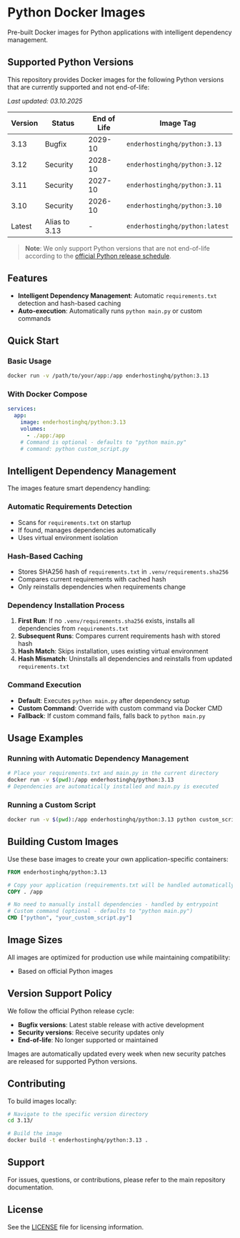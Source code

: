 # Python Docker Images

Pre-built Docker images for Python applications with intelligent dependency management.

## Supported Python Versions

This repository provides Docker images for the following Python versions that are currently supported and not end-of-life:

*Last updated: 03.10.2025*

| Version | Status | End of Life | Image Tag |
|---------|--------|-------------|-----------|
| 3.13 | Bugfix | 2029-10 | `enderhostinghq/python:3.13` |
| 3.12 | Security | 2028-10 | `enderhostinghq/python:3.12` |
| 3.11 | Security | 2027-10 | `enderhostinghq/python:3.11` |
| 3.10 | Security | 2026-10 | `enderhostinghq/python:3.10` |
| Latest | Alias to 3.13 | - | `enderhostinghq/python:latest` |

> **Note**: We only support Python versions that are not end-of-life according to the [official Python release schedule](https://devguide.python.org/versions/).

## Features

- **Intelligent Dependency Management**: Automatic `requirements.txt` detection and hash-based caching
- **Auto-execution**: Automatically runs `python main.py` or custom commands

## Quick Start

### Basic Usage

```bash
docker run -v /path/to/your/app:/app enderhostinghq/python:3.13
```

### With Docker Compose

```yaml
services:
  app:
    image: enderhostinghq/python:3.13
    volumes:
      - ./app:/app
    # Command is optional - defaults to "python main.py"
    # command: python custom_script.py
```

## Intelligent Dependency Management

The images feature smart dependency handling:

### Automatic Requirements Detection
- Scans for `requirements.txt` on startup
- If found, manages dependencies automatically
- Uses virtual environment isolation

### Hash-Based Caching
- Stores SHA256 hash of `requirements.txt` in `.venv/requirements.sha256`
- Compares current requirements with cached hash
- Only reinstalls dependencies when requirements change

### Dependency Installation Process
1. **First Run**: If no `.venv/requirements.sha256` exists, installs all dependencies from `requirements.txt`
2. **Subsequent Runs**: Compares current requirements hash with stored hash
3. **Hash Match**: Skips installation, uses existing virtual environment
4. **Hash Mismatch**: Uninstalls all dependencies and reinstalls from updated `requirements.txt`

### Command Execution
- **Default**: Executes `python main.py` after dependency setup
- **Custom Command**: Override with custom command via Docker CMD
- **Fallback**: If custom command fails, falls back to `python main.py`

## Usage Examples

### Running with Automatic Dependency Management

```bash
# Place your requirements.txt and main.py in the current directory
docker run -v $(pwd):/app enderhostinghq/python:3.13
# Dependencies are automatically installed and main.py is executed
```

### Running a Custom Script

```bash
docker run -v $(pwd):/app enderhostinghq/python:3.13 python custom_script.py
```

## Building Custom Images

Use these base images to create your own application-specific containers:

```dockerfile
FROM enderhostinghq/python:3.13

# Copy your application (requirements.txt will be handled automatically)
COPY . /app

# No need to manually install dependencies - handled by entrypoint
# Custom command (optional - defaults to "python main.py")
CMD ["python", "your_custom_script.py"]
```

## Image Sizes

All images are optimized for production use while maintaining compatibility:

- Based on official Python images

## Version Support Policy

We follow the official Python release cycle:

- **Bugfix versions**: Latest stable release with active development
- **Security versions**: Receive security updates only
- **End-of-life**: No longer supported or maintained

Images are automatically updated every week when new security patches are released for supported Python versions.

## Contributing

To build images locally:

```bash
# Navigate to the specific version directory
cd 3.13/

# Build the image
docker build -t enderhostinghq/python:3.13 .
```

## Support

For issues, questions, or contributions, please refer to the main repository documentation.

## License

See the [LICENSE](../LICENSE) file for licensing information.
